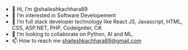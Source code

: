 - 👋 Hi, I’m @shaileshkachhara89
- 👀 I’m interested in Software Developement
- 🌱 I’m full stack developer technology like React JS, Javascript, HTML, CSS, ASP.NET, PHP, Codeigniter, C#.
- 💞️ I’m looking to collaborate on Python, AI and ML.
- 📫 How to reach me shaileshkachhara89@gmail.com

<!---
shaileshkachhara89/shaileshkachhara89 is a ✨ special ✨ repository because its `README.md` (this file) appears on your GitHub profile.
You can click the Preview link to take a look at your changes.
--->
